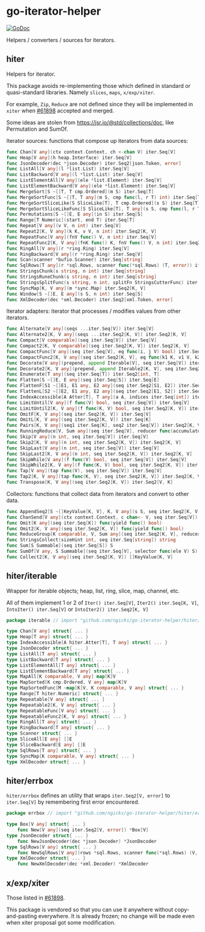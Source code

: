 # go-iterator-helper

[![GoDoc](https://godoc.org/github.com/golang/gddo?status.svg)](https://pkg.go.dev/github.com/ngicks/go-iterator-helper)

Helpers / converters / sources for iterators.

## hiter

Helpers for iterator.

This package avoids re-implementing those which defined in standard or quasi-standard libraries.
Namely `slices`, `maps`, `x/exp/xiter`.

For example, `Zip`, `Reduce` are not defined since they will be implemented in `xiter` when
[#61898](https://github.com/golang/go/issues/61898) accepted and merged.

Some ideas are stolen from https://jsr.io/@std/collections/doc, like Permutation and SumOf.

Iterator sources: functions that compose up iterators from data sources:

```go
func Chan[V any](ctx context.Context, ch <-chan V) iter.Seq[V]
func Heap[V any](h heap.Interface) iter.Seq[V]
func JsonDecoder(dec *json.Decoder) iter.Seq2[json.Token, error]
func ListAll[V any](l *list.List) iter.Seq[V]
func ListBackward[V any](l *list.List) iter.Seq[V]
func ListElementAll[V any](ele *list.Element) iter.Seq[V]
func ListElementBackward[V any](ele *list.Element) iter.Seq[V]
func MergeSort[S ~[]T, T cmp.Ordered](m S) iter.Seq[T]
func MergeSortFunc[S ~[]T, T any](m S, cmp func(l, r T) int) iter.Seq[T]
func MergeSortSliceLike[S SliceLike[T], T cmp.Ordered](s S) iter.Seq[T]
func MergeSortSliceLikeFunc[S SliceLike[T], T any](s S, cmp func(l, r T) int) iter.Seq[T]
func Permutations[S ~[]E, E any](in S) iter.Seq[S]
func Range[T Numeric](start, end T) iter.Seq[T]
func Repeat[V any](v V, n int) iter.Seq[V]
func Repeat2[K, V any](k K, v V, n int) iter.Seq2[K, V]
func RepeatFunc[V any](fnV func() V, n int) iter.Seq[V]
func RepeatFunc2[K, V any](fnK func() K, fnV func() V, n int) iter.Seq2[K, V]
func RingAll[V any](r *ring.Ring) iter.Seq[V]
func RingBackward[V any](r *ring.Ring) iter.Seq[V]
func Scan(scanner *bufio.Scanner) iter.Seq[string]
func SqlRows[T any](r *sql.Rows, scanner func(*sql.Rows) (T, error)) iter.Seq2[T, error]
func StringsChunk(s string, n int) iter.Seq[string]
func StringsRuneChunk(s string, n int) iter.Seq[string]
func StringsSplitFunc(s string, n int, splitFn StringsCutterFunc) iter.Seq[string]
func SyncMap[K, V any](m *sync.Map) iter.Seq2[K, V]
func Window[S ~[]E, E any](s S, n int) iter.Seq[S]
func XmlDecoder(dec *xml.Decoder) iter.Seq2[xml.Token, error]
```

Iterator adapters: iterator that processes / modifies values from other iterators.

```go
func Alternate[V any](seqs ...iter.Seq[V]) iter.Seq[V]
func Alternate2[K, V any](seqs ...iter.Seq2[K, V]) iter.Seq2[K, V]
func Compact[V comparable](seq iter.Seq[V]) iter.Seq[V]
func Compact2[K, V comparable](seq iter.Seq2[K, V]) iter.Seq2[K, V]
func CompactFunc[V any](seq iter.Seq[V], eq func(i, j V) bool) iter.Seq[V]
func CompactFunc2[K, V any](seq iter.Seq2[K, V], eq func(k1 K, v1 V, k2 K, v2 V) bool) iter.Seq2[K, V]
func Decorate[V any](prepend, append Iterable[V], seq iter.Seq[V]) iter.Seq[V]
func Decorate2[K, V any](prepend, append Iterable2[K, V], seq iter.Seq2[K, V]) iter.Seq2[K, V]
func Enumerate[T any](seq iter.Seq[T]) iter.Seq2[int, T]
func Flatten[S ~[]E, E any](seq iter.Seq[S]) iter.Seq[E]
func FlattenF[S1 ~[]E1, E1 any, E2 any](seq iter.Seq2[S1, E2]) iter.Seq2[E1, E2]
func FlattenL[S2 ~[]E2, E1 any, E2 any](seq iter.Seq2[E1, S2]) iter.Seq2[E1, E2]
func IndexAccessible[A Atter[T], T any](a A, indices iter.Seq[int]) iter.Seq2[int, T]
func LimitUntil[V any](f func(V) bool, seq iter.Seq[V]) iter.Seq[V]
func LimitUntil2[K, V any](f func(K, V) bool, seq iter.Seq2[K, V]) iter.Seq2[K, V]
func OmitF[K, V any](seq iter.Seq2[K, V]) iter.Seq[V]
func OmitL[K, V any](seq iter.Seq2[K, V]) iter.Seq[K]
func Pairs[K, V any](seq1 iter.Seq[K], seq2 iter.Seq[V]) iter.Seq2[K, V]
func RunningReduce[V, Sum any](seq iter.Seq[V], reducer func(accumulator Sum, current V, i int) Sum, ...) iter.Seq[Sum]
func Skip[V any](n int, seq iter.Seq[V]) iter.Seq[V]
func Skip2[K, V any](n int, seq iter.Seq2[K, V]) iter.Seq2[K, V]
func SkipLast[V any](n int, seq iter.Seq[V]) iter.Seq[V]
func SkipLast2[K, V any](n int, seq iter.Seq2[K, V]) iter.Seq2[K, V]
func SkipWhile[V any](f func(V) bool, seq iter.Seq[V]) iter.Seq[V]
func SkipWhile2[K, V any](f func(K, V) bool, seq iter.Seq2[K, V]) iter.Seq2[K, V]
func Tap[V any](tap func(V), seq iter.Seq[V]) iter.Seq[V]
func Tap2[K, V any](tap func(K, V), seq iter.Seq2[K, V]) iter.Seq2[K, V]
func Transpose[K, V any](seq iter.Seq2[K, V]) iter.Seq2[V, K]
```

Collectors: functions that collect data from iterators and convert to other data.

```go
func AppendSeq2[S ~[]KeyValue[K, V], K, V any](s S, seq iter.Seq2[K, V]) S
func ChanSend[V any](ctx context.Context, c chan<- V, seq iter.Seq[V]) (v V, sentAll bool)
func Omit[K any](seq iter.Seq[K]) func(yield func() bool)
func Omit2[K, V any](seq iter.Seq2[K, V]) func(yield func() bool)
func ReduceGroup[K comparable, V, Sum any](seq iter.Seq2[K, V], reducer func(accumulator Sum, current V) Sum, initial Sum) map[K]Sum
func StringsCollect(sizeHint int, seq iter.Seq[string]) string
func Sum[S Summable](seq iter.Seq[S]) S
func SumOf[V any, S Summable](seq iter.Seq[V], selector func(ele V) S) S
func Collect2[K, V any](seq iter.Seq2[K, V]) []KeyValue[K, V]
```

## hiter/iterable

Wrapper for iterable objects; heap, list, ring, slice, map, channel, etc.

All of them implement 1 or 2 of `Iter() iter.Seq[V]`, `Iter2() iter.Seq[K, V]`, `IntoIter() iter.Seq[V]` or `IntoIter2() iter.Seq2[K, V]`

```go
package iterable // import "github.com/ngicks/go-iterator-helper/hiter/iterable"

type Chan[V any] struct{ ... }
type Heap[T any] struct{ ... }
type IndexAccessible[A hiter.Atter[T], T any] struct{ ... }
type JsonDecoder struct{ ... }
type ListAll[T any] struct{ ... }
type ListBackward[T any] struct{ ... }
type ListElementAll[T any] struct{ ... }
type ListElementBackward[T any] struct{ ... }
type MapAll[K comparable, V any] map[K]V
type MapSorted[K cmp.Ordered, V any] map[K]V
type MapSortedFunc[M ~map[K]V, K comparable, V any] struct{ ... }
type Range[T hiter.Numeric] struct{ ... }
type Repeatable[V any] struct{ ... }
type Repeatable2[K, V any] struct{ ... }
type RepeatableFunc[V any] struct{ ... }
type RepeatableFunc2[K, V any] struct{ ... }
type RingAll[T any] struct{ ... }
type RingBackward[T any] struct{ ... }
type Scanner struct{ ... }
type SliceAll[E any] []E
type SliceBackward[E any] []E
type SqlRows[T any] struct{ ... }
type SyncMap[K comparable, V any] struct{ ... }
type XmlDecoder struct{ ... }

```

## hiter/errbox

`hiter/errbox` defines an utility that wraps `iter.Seq2[V, error]` to `iter.Seq[V]` by remembering first error encountered.

```go
package errbox // import "github.com/ngicks/go-iterator-helper/hiter/errbox"

type Box[V any] struct{ ... }
    func New[V any](seq iter.Seq2[V, error]) *Box[V]
type JsonDecoder struct{ ... }
    func NewJsonDecoder(dec *json.Decoder) *JsonDecoder
type SqlRows[V any] struct{ ... }
    func NewSqlRows[V any](rows *sql.Rows, scanner func(*sql.Rows) (V, error)) *SqlRows[V]
type XmlDecoder struct{ ... }
    func NewXmlDecoder(dec *xml.Decoder) *XmlDecoder

```

## x/exp/xiter

Those listed in [#61898](https://github.com/golang/go/issues/61898).

This package is vendored so that you can use it anywhere without copy-and-pasting everywhere.
It is already frozen; no change will be made even when xiter proposal got some modification.
